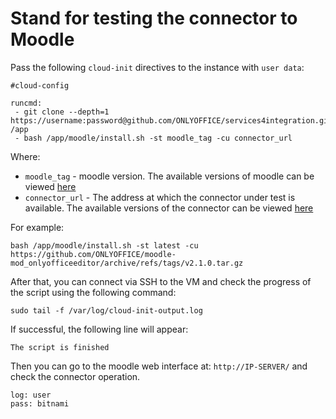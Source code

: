 # Stand for testing the connector to Moodle

Pass the following `cloud-init` directives to the instance with `user data`:
```
#cloud-config

runcmd:
 - git clone --depth=1 https://username:password@github.com/ONLYOFFICE/services4integration.git /app
 - bash /app/moodle/install.sh -st moodle_tag -cu connector_url
```

Where:
 - `moodle_tag` - moodle version. The available versions of moodle can be viewed [here](https://hub.docker.com/r/bitnami/moodle/tags)
 - `connector_url` - The address at which the connector under test is available. The available versions of the connector can be viewed [here](https://github.com/ONLYOFFICE/onlyoffice-moodle/releases)

For example:
```
bash /app/moodle/install.sh -st latest -cu https://github.com/ONLYOFFICE/moodle-mod_onlyofficeeditor/archive/refs/tags/v2.1.0.tar.gz
```

After that, you can connect via SSH to the VM and check the progress of the script using the following command:
```
sudo tail -f /var/log/cloud-init-output.log
```

If successful, the following line will appear:
``` 
The script is finished
```
Then you can go to the moodle web interface at: `http://IP-SERVER/` and check the connector operation.
``` 
log: user
pass: bitnami
```
